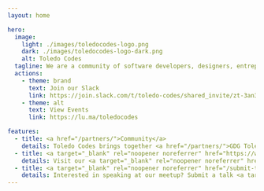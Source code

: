 ```yaml
---
layout: home

hero:
  image:
    light: ./images/toledocodes-logo.png
    dark: ./images/toledocodes-logo-dark.png
    alt: Toledo Codes
  tagline: We are a community of software developers, designers, entrepreneurs, and tech enthusiasts in the Toledo area. We meet every month to talk about technology, software development, and more.
  actions:
    - theme: brand
      text: Join our Slack
      link: https://join.slack.com/t/toledo-codes/shared_invite/zt-3an3p3kds-l_DKfRWRcU4s_qklD04TbQ
    - theme: alt
      text: View Events
      link: https://lu.ma/toledocodes

features:
  - title: <a href="/partners/">Community</a>
    details: Toledo Codes brings together <a href="/partners/">GDG Toledo, Toledo Web Professionals, WordPress Toledo</a>, and the broader tech community in Northwest Ohio.
  - title: <a target="_blank" rel="noopener noreferrer" href="https://www.youtube.com/@ToledoCodes/streams">Talks</a>
    details: Visit our <a target="_blank" rel="noopener noreferrer" href="https://www.youtube.com/@ToledoCodes/streams">YouTube channel</a> to watch our livestreams and access our growing library of past sessions.
  - title: <a target="_blank" rel="noopener noreferrer" href="/submit-talk/">Submit a talk</a>
    details: Interested in speaking at our meetup? Submit a talk <a target="_blank" rel="noopener noreferrer" href="/submit-talk/">here</a>! Talks of all types and skill levels are welcome.
---
```

